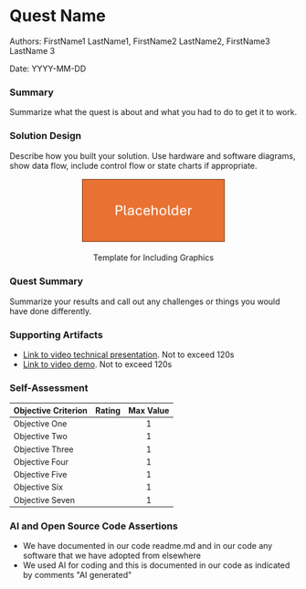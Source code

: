 # Quest Name

Authors: FirstName1 LastName1, FirstName2 LastName2, FirstName3 LastName 3

Date: YYYY-MM-DD

### Summary

Summarize what the quest is about and what you had to do to get it to work.

### Solution Design

Describe how you built your solution. Use hardware and software
diagrams, show data flow, include control flow or state charts if
appropriate.

<p align="center">
<img src="./images/ece444.png" width="50%">
</p>
<p align="center">
Template for Including Graphics
</p>

### Quest Summary
Summarize your results and call out any challenges or things you would
have done differently.


### Supporting Artifacts
- [Link to video technical presentation](). Not to exceed 120s
- [Link to video demo](). Not to exceed 120s

### Self-Assessment 

| Objective Criterion | Rating | Max Value  | 
|---------------------------------------------|:-----------:|:---------:|
| Objective One |  |  1     | 
| Objective Two |  |  1     | 
| Objective Three |  |  1     | 
| Objective Four |  |  1     | 
| Objective Five |  |  1     | 
| Objective Six |  |  1     | 
| Objective Seven |  |  1     | 



### AI and Open Source Code Assertions

- We have documented in our code readme.md and in our code any software that we have adopted from elsewhere
- We used AI for coding and this is documented in our code as indicated by comments "AI generated" 


